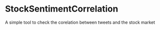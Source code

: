 # StockSentimentCorrelation
A simple tool to check the corelation between tweets and the stock market
